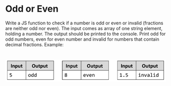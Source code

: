 # Odd or Even
Write a JS function to check if a number is odd or even or invalid (fractions are neither odd nor even).
The input comes as array of one string element, holding a number.
The output should be printed to the console. 
Print odd for odd numbers, even for even number and invalid for numbers that contain decimal fractions.
Example:

# ![Examples](example.png)